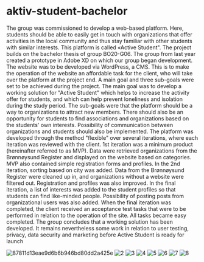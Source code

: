 # aktiv-student-bachelor

The group was commissioned to develop a web-based platform. Here, students should be able to easily
get in touch with organizations that offer activities in the local community and thus stay
familiar with other students with similar interests. This platform is called «Active
Student".
The project builds on the bachelor thesis of group BO20-G06. The group from last year
created a prototype in Adobe XD on which our group began development.
The website was to be developed via WordPress, a CMS. This is to make the operation of the website
an affordable task for the client, who will take over the platform at the project
end.
A main goal and three sub-goals were set to be achieved during the project. The main goal
was to develop a working solution for "Active Student" which helps to increase
the activity offer for students, and which can help prevent loneliness and isolation
during the study period. The sub-goals were that the platform should be a way to
organizations to attract new members. There should also be an opportunity for students
to find associations and organizations based on the students' own interests. Possibility of
communication between organizations and students should also be implemented.
The platform was developed through the method "flexible" over several iterations, where each
iteration was reviewed with the client.
1st iteration was a minimum product (hereinafter referred to as MVP). Data were retrieved
organizations from the Brønnøysund Register and displayed on the website based on categories. MVP
also contained simple registration forms and profiles.
In the 2nd iteration, sorting based on city was added. Data from the Brønnøysund Register were
cleaned up in, and organizations without a website were filtered out. Registration and profiles
was also improved.
In the final iteration, a list of interests was added to the student profiles so that
students can find like-minded people. Possibility of posting posts from organizational users
was also added.
When the final iteration was completed, the client received an acceptance test
tasks that were to be performed in relation to the operation of the site. All tasks became easy
completed.
The group concludes that a working solution has been developed. It remains
nevertheless some work in relation to user testing, privacy, data security and
marketing before Active Student is ready for launch

![87811d13eae9d6b6b946bd80dd2a425e](https://user-images.githubusercontent.com/33227105/128694740-ac2a56c8-60e7-496b-8753-a8e4dc150361.png)
![2](https://user-images.githubusercontent.com/33227105/128694972-95aac26f-8a27-4cfd-9933-2d619ed4f92b.png)
![3](https://user-images.githubusercontent.com/33227105/128694978-5f46e02e-13e8-4f54-803c-5d7d3a1e46ad.png)
![4](https://user-images.githubusercontent.com/33227105/128694984-c3e5cc2d-eadf-4f1b-acf0-37a929e2bf1d.png)
![5](https://user-images.githubusercontent.com/33227105/128694990-4899bcd3-e6ac-4d99-90ad-82611d3098ef.png)
![6](https://user-images.githubusercontent.com/33227105/128694996-32dcd9cf-b975-41a4-ba14-084cdf475bf0.png)
![7](https://user-images.githubusercontent.com/33227105/128694999-6e43486a-9f2a-4af7-976b-3bd84feba81c.png)
![8](https://user-images.githubusercontent.com/33227105/128695008-21c7681b-7494-461b-831a-dafa8b85d114.png)
